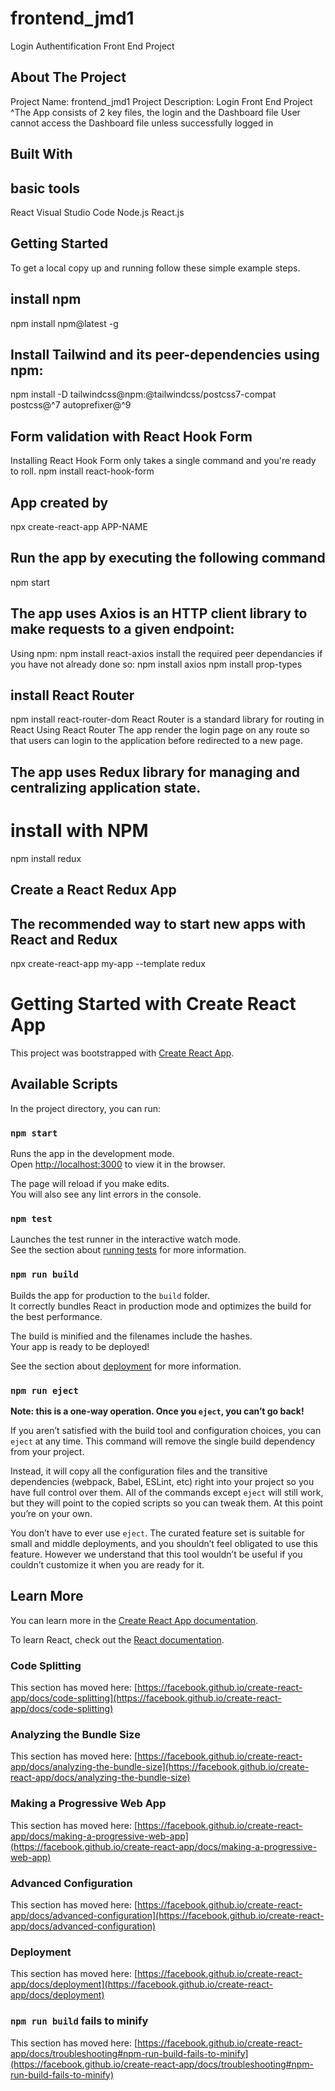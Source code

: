 # frontend_jmd1
 Login Authentification Front End Project
 
## About The Project
Project Name: frontend_jmd1
Project Description: Login Front End Project
^The App consists of 2 key files, the login and the Dashboard file
User cannot access the Dashboard file unless successfully logged in


## Built With
## basic tools
React
Visual Studio Code
Node.js
React.js

## Getting Started
To get a local copy up and running follow these simple example steps.

## install npm
npm install npm@latest -g

## Install Tailwind and its peer-dependencies using npm:
npm install -D tailwindcss@npm:@tailwindcss/postcss7-compat postcss@^7 autoprefixer@^9

## Form validation with React Hook Form
Installing React Hook Form only takes a single command and you're ready to roll.
npm install react-hook-form

## App created by 
npx create-react-app APP-NAME

## Run the app by executing the following command
npm start

## The app uses Axios is an HTTP client library to make requests to a given endpoint:
Using npm: npm install react-axios
install the required peer dependancies if you have not already done so:
npm install axios
npm install prop-types

## install React Router
npm install react-router-dom
React Router is a standard library for routing in React
Using React Router The app render the login page on any route so that users can login to the application before redirected to a new page.


## The app uses Redux library for managing and centralizing application state. 
# install with NPM
npm install redux

## Create a React Redux App
## The recommended way to start new apps with React and Redux
npx create-react-app my-app --template redux

# Getting Started with Create React App

This project was bootstrapped with [Create React App](https://github.com/facebook/create-react-app).

## Available Scripts

In the project directory, you can run:

### `npm start`

Runs the app in the development mode.\
Open [http://localhost:3000](http://localhost:3000) to view it in the browser.

The page will reload if you make edits.\
You will also see any lint errors in the console.

### `npm test`

Launches the test runner in the interactive watch mode.\
See the section about [running tests](https://facebook.github.io/create-react-app/docs/running-tests) for more information.

### `npm run build`

Builds the app for production to the `build` folder.\
It correctly bundles React in production mode and optimizes the build for the best performance.

The build is minified and the filenames include the hashes.\
Your app is ready to be deployed!

See the section about [deployment](https://facebook.github.io/create-react-app/docs/deployment) for more information.

### `npm run eject`

**Note: this is a one-way operation. Once you `eject`, you can’t go back!**

If you aren’t satisfied with the build tool and configuration choices, you can `eject` at any time. This command will remove the single build dependency from your project.

Instead, it will copy all the configuration files and the transitive dependencies (webpack, Babel, ESLint, etc) right into your project so you have full control over them. All of the commands except `eject` will still work, but they will point to the copied scripts so you can tweak them. At this point you’re on your own.

You don’t have to ever use `eject`. The curated feature set is suitable for small and middle deployments, and you shouldn’t feel obligated to use this feature. However we understand that this tool wouldn’t be useful if you couldn’t customize it when you are ready for it.

## Learn More

You can learn more in the [Create React App documentation](https://facebook.github.io/create-react-app/docs/getting-started).

To learn React, check out the [React documentation](https://reactjs.org/).

### Code Splitting

This section has moved here: [https://facebook.github.io/create-react-app/docs/code-splitting](https://facebook.github.io/create-react-app/docs/code-splitting)

### Analyzing the Bundle Size

This section has moved here: [https://facebook.github.io/create-react-app/docs/analyzing-the-bundle-size](https://facebook.github.io/create-react-app/docs/analyzing-the-bundle-size)

### Making a Progressive Web App

This section has moved here: [https://facebook.github.io/create-react-app/docs/making-a-progressive-web-app](https://facebook.github.io/create-react-app/docs/making-a-progressive-web-app)

### Advanced Configuration

This section has moved here: [https://facebook.github.io/create-react-app/docs/advanced-configuration](https://facebook.github.io/create-react-app/docs/advanced-configuration)

### Deployment

This section has moved here: [https://facebook.github.io/create-react-app/docs/deployment](https://facebook.github.io/create-react-app/docs/deployment)

### `npm run build` fails to minify

This section has moved here: [https://facebook.github.io/create-react-app/docs/troubleshooting#npm-run-build-fails-to-minify](https://facebook.github.io/create-react-app/docs/troubleshooting#npm-run-build-fails-to-minify)

